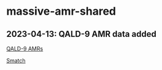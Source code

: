 # massive-amr-shared

## 2023-04-13: QALD-9 AMR data added

[QALD-9 AMRs](https://github.com/IBM/AMR-annotations, "QALD-9 train/test")

[Smatch](https://github.com/snowblink14/smatch, "evaluation metric")